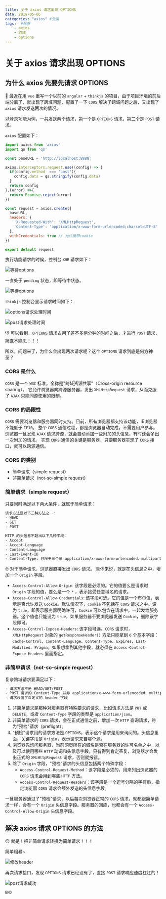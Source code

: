 ```yaml
---
title: 关于 axios 请求出现 OPTIONS
date: 2019-05-06
categories: "axios" #分类
tags:  #标签
    - axios
    - 跨域
    - options
---
```


# 关于 axios 请求出现 OPTIONS
## 为什么 axios 先要先请求 OPTIONS

🎨 最近在用 `vue` 重写一个以前的 `angular` + `thinkjs` 的项目，由于项目环境的前后端分离了，就出现了跨域问题，配置了一下 `CORS` 解决了跨域问题之后，又出现了 `axios` 请求发送两次的情况。

以登录功能为例，一共发送两个请求，第一个是 `OPTIONS` 请求，第二个是 `POST` 请求。

`axios` 配置如下：
```JavaScript
import axios from 'axios'
import qs from 'qs'

const baseURL = 'http://localhost:8888'

axios.interceptors.request.use((config) => {
  if(config.method  === 'post'){
    config.data = qs.stringify(config.data)
  }
  return config
},(error) =>{
  return Promise.reject(error)
})

const request = axios.create({
  baseURL,
  headers: {
    'X-Requested-With': 'XMLHttpRequest', 
    'Content-Type': 'application/x-www-form-urlencoded;charset=UTF-8'
  },
  withCredentials: true // 允许携带cookie
})

export default request
```
执行功能请求的时候，控制台 `XHR` 请求如下：

![等待options](/imaaxiosges/axios_options/axios_options_01.png)

一直处于 `pending` 状态，即等待中状态。

![等待options](/axios/axios_options/axios_options_02.png)

`thinkjs` 控制台显示请求时间如下：

![options请求处理时间](/axios/axios_options/axios_options_03.png)

![post请求处理时间](/axios/axios_options/axios_options_04.png)

👎 可以看到，`OPTIONS` 请求占用了差不多两分钟的时间之后，才进行 `POST` 请求，简直不能忍！！！

所以，问题来了，为什么会出现两次请求呢？这个 `OPTIONS` 请求到底是何方神圣？

### CORS 是什么

`CORS` 是一个 `W3C` 标准，全称是"跨域资源共享"（Cross-origin resource sharing）。
它允许浏览器向跨源服务器，发出 `XMLHttpRequest` 请求，从而克服了 `AJAX` 只能同源使用的限制。

### CORS 的局限性

`CORS` 需要浏览器和服务器同时支持。目前，所有浏览器都支持该功能，IE浏览器不能低于 `IE10`。
整个 `CORS` 通信过程，都是浏览器自动完成，不需要用户参与。
浏览器一旦发现 `AJAX` 请求跨源，就会自动添加一些附加的头信息，有时还会多出一次附加的请求。
实现 `CORS` 通信的关键是服务器，只要服务器实现了 `CORS` 接口，就可以跨源通信。

### CORS 的类别

- 简单请求（simple request）
- 非简单请求（not-so-simple request）

### 简单请求（simple request）
只要同时满足以下两大条件，就属于简单请求：
```bash
请求方法是以下三种方法之一：
- HEAD
- GET
- POST
```
```bash
HTTP 的头信息不超出以下几种字段：
- Accept
- Accept-Language
- Content-Language
- Last-Event-ID
- Content-Type: 只限于三个值 application/x-www-form-urlencoded、multipart/form-data、text/plain
```
🙄 对于简单请求，浏览器直接发出 `CORS` 请求。
具体来说，就是在头信息之中，增加一个 `Origin` 字段。
- `Access-Control-Allow-Origin`: 该字段是必须的。它的值要么是请求时 `Origin` 字段的值，要么是一个 `*` ，表示接受任意域名的请求。
- `Access-Control-Allow-Credentials`: 该字段可选。它的值是一个布尔值，表示是否允许发送 `Cookie`。默认情况下，`Cookie` 不包括在 `CORS` 请求之中。设为 `true`，即表示服务器明确许可，`Cookie` 可以包含在请求中，一起发给服务器。这个值也只能设为 `true`，如果服务器不要浏览器发送 `Cookie`，删除该字段即可。
- `Access-Control-Expose-Headers`: 该字段可选。`CORS` 请求时，`XMLHttpRequest` 对象的 `getResponseHeader()` 方法只能拿到 `6` 个基本字段：`Cache-Control`、`Content-Language`、`Content-Type`、`Expires`、`Last-Modified`、`Pragma`。如果想拿到其他字段，就必须在 `Access-Control-Expose-Headers` 里面指定。

### 非简单请求（not-so-simple request）
复杂跨域请求要满足以下：
```bash
- 请求方法不是 HEAD/GET/POST
- POST 请求的 Content-Type 并非 application/x-www-form-urlencoded、multipart/form-data、text/plain
- 请求设置了自定义的 header 字段
```
1. 非简单请求是那种对服务器有特殊要求的请求，比如请求方法是 `PUT` 或 `DELETE`，或者 `Content-Type` 字段的类型是 `application/json`。
2. 非简单请求的 `CORS` 请求，会在正式通信之前，增加一次 `HTTP` 查询请求，称为"预检"请求（preflight）。
3. "预检"请求用的请求方法是 `OPTIONS`，表示这个请求是用来询问的。头信息里面，关键字段是 `Origin`，表示请求来自哪个源。
4. 浏览器先询问服务器，当前网页所在的域名是否在服务器的许可名单之中，以及可以使用哪些 `HTTP` 动词和头信息字段。只有得到肯定答复，浏览器才会发出正式的 `XMLHttpRequest` 请求，否则就报错。
5. 除了 `Origin` 字段，"预检"请求的头信息包括两个特殊字段：
    - `Access-Control-Request-Method`：该字段是必须的，用来列出浏览器的 `CORS` 请求会用到哪些 `HTTP` 方法。
    - `Access-Control-Request-Headers`：该字段是一个逗号分隔的字符串，指定浏览器 `CORS` 请求会额外发送的头信息字段。

一旦服务器通过了"预检"请求，以后每次浏览器正常的 `CORS` 请求，就都跟简单请求一样，会有一个 `Origin` 头信息字段。服务器的回应，也都会有一个 `Access-Control-Allow-Origin` 头信息字段。

## 解决 axios 请求 OPTIONS 的方法
😑 就是！把非简单请求转换为简单请求！！！

简单粗暴~

![修改header](/axios/axios_options/axios_options_05.png)

再次请求接口，发现 `OPTIONS` 请求已经没有了，直接 `POST` 请求响应速度杠杠的！

![post请求成功](/axios/axios_options/axios_options_06.png)

`END`